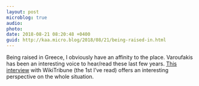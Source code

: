 ```yaml
---
layout: post
microblog: true
audio: 
photo: 
date: 2018-08-21 08:20:48 +0400
guid: http://kaa.micro.blog/2018/08/21/being-raised-in.html
---
```

Being raised in Greece, I obviously have an affinity to the place. Varoufakis has been an interesting voice to hear/read these last few years. [This interview](https://www.wikitribune.com/story/2018/08/15/current-affairs/qa-with-yannis-varoufakis/84049/) with WikiTribune (the 1st I’ve read) offers an interesting perspective on the whole situation.
